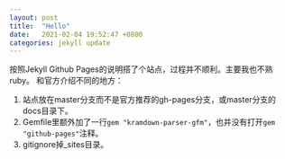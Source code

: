 ```yaml
---
layout: post
title:  "Hello"
date:   2021-02-04 19:52:47 +0800
categories: jekyll update
---
```


按照Jekyll Github Pages的说明搭了个站点，过程并不顺利。主要我也不熟ruby。
和官方介绍不同的地方：
1. 站点放在master分支而不是官方推荐的gh-pages分支，或master分支的docs目录下。 
2. Gemfile里额外加了一行```gem "kramdown-parser-gfm"```，也并没有打开```gem "github-pages"```注释。
3. gitignore掉_sites目录。